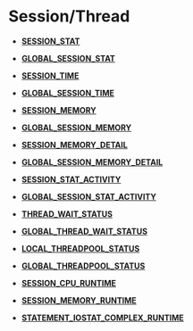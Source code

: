 # Session/Thread

-   **[SESSION\_STAT](SESSION_STAT.md)**  

-   **[GLOBAL\_SESSION\_STAT](GLOBAL_SESSION_STAT.md)**  

-   **[SESSION\_TIME](SESSION_TIME.md)**  

-   **[GLOBAL\_SESSION\_TIME](GLOBAL_SESSION_TIME.md)**  

-   **[SESSION\_MEMORY](SESSION_MEMORY.md)**  

-   **[GLOBAL\_SESSION\_MEMORY](GLOBAL_SESSION_MEMORY.md)**  

-   **[SESSION\_MEMORY\_DETAIL](SESSION_MEMORY_DETAIL.md)**  

-   **[GLOBAL\_SESSION\_MEMORY\_DETAIL](GLOBAL_SESSION_MEMORY_DETAIL.md)**  

-   **[SESSION\_STAT\_ACTIVITY](SESSION_STAT_ACTIVITY.md)**  

-   **[GLOBAL\_SESSION\_STAT\_ACTIVITY](GLOBAL_SESSION_STAT_ACTIVITY.md)**  

-   **[THREAD\_WAIT\_STATUS](THREAD_WAIT_STATUS.md)**  

-   **[GLOBAL\_THREAD\_WAIT\_STATUS](GLOBAL_THREAD_WAIT_STATUS.md)**  

-   **[LOCAL\_THREADPOOL\_STATUS](LOCAL_THREADPOOL_STATUS.md)**  

-   **[GLOBAL\_THREADPOOL\_STATUS](GLOBAL_THREADPOOL_STATUS.md)**  

-   **[SESSION\_CPU\_RUNTIME](SESSION_CPU_RUNTIME.md)**  

-   **[SESSION\_MEMORY\_RUNTIME](SESSION_MEMORY_RUNTIME.md)**  

-   **[STATEMENT\_IOSTAT\_COMPLEX\_RUNTIME](STATEMENT_IOSTAT_COMPLEX_RUNTIME.md)**  


